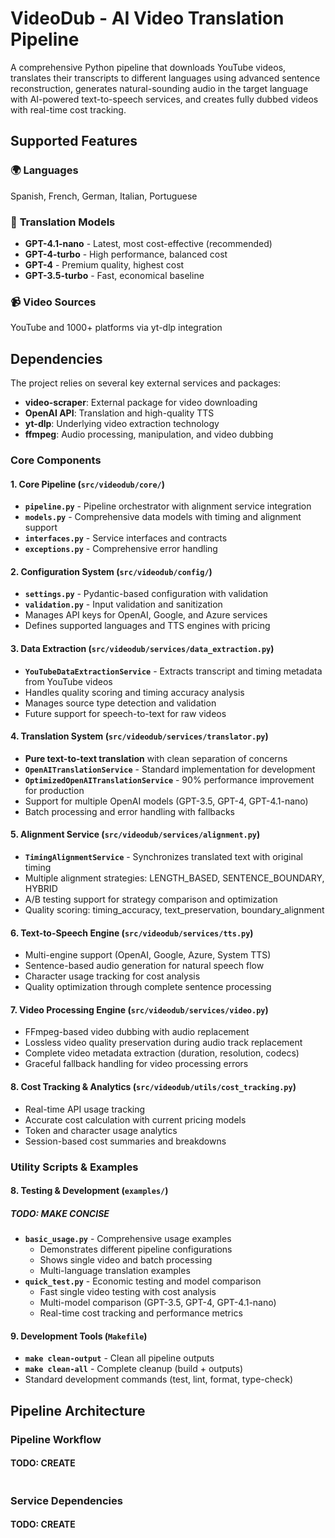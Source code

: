 # VideoDub - AI Video Translation Pipeline

A comprehensive Python pipeline that downloads YouTube videos, translates their transcripts to different languages using advanced sentence reconstruction, generates natural-sounding audio in the target language with AI-powered text-to-speech services, and creates fully dubbed videos with real-time cost tracking.
## Supported Features

### 🌍 **Languages**
Spanish, French, German, Italian, Portuguese

### 🤖 **Translation Models**
- **GPT-4.1-nano** - Latest, most cost-effective (recommended)
- **GPT-4-turbo** - High performance, balanced cost
- **GPT-4** - Premium quality, highest cost
- **GPT-3.5-turbo** - Fast, economical baseline

### 📹 **Video Sources**
YouTube and 1000+ platforms via yt-dlp integration

## Dependencies

The project relies on several key external services and packages:

- **video-scraper**: External package for video downloading
- **OpenAI API**: Translation and high-quality TTS
- **yt-dlp**: Underlying video extraction technology
- **ffmpeg**: Audio processing, manipulation, and video dubbing


### Core Components

#### 1. **Core Pipeline (`src/videodub/core/`)**
- **`pipeline.py`** - Pipeline orchestrator with alignment service integration
- **`models.py`** - Comprehensive data models with timing and alignment support
- **`interfaces.py`** - Service interfaces and contracts
- **`exceptions.py`** - Comprehensive error handling

#### 2. **Configuration System (`src/videodub/config/`)**
- **`settings.py`** - Pydantic-based configuration with validation
- **`validation.py`** - Input validation and sanitization
- Manages API keys for OpenAI, Google, and Azure services
- Defines supported languages and TTS engines with pricing

#### 3. **Data Extraction (`src/videodub/services/data_extraction.py`)**
- **`YouTubeDataExtractionService`** - Extracts transcript and timing metadata from YouTube videos
- Handles quality scoring and timing accuracy analysis
- Manages source type detection and validation
- Future support for speech-to-text for raw videos

#### 4. **Translation System (`src/videodub/services/translator.py`)**
- **Pure text-to-text translation** with clean separation of concerns
- **`OpenAITranslationService`** - Standard implementation for development
- **`OptimizedOpenAITranslationService`** - 90% performance improvement for production
- Support for multiple OpenAI models (GPT-3.5, GPT-4, GPT-4.1-nano)
- Batch processing and error handling with fallbacks

#### 5. **Alignment Service (`src/videodub/services/alignment.py`)**
- **`TimingAlignmentService`** - Synchronizes translated text with original timing
- Multiple alignment strategies: LENGTH_BASED, SENTENCE_BOUNDARY, HYBRID
- A/B testing support for strategy comparison and optimization
- Quality scoring: timing_accuracy, text_preservation, boundary_alignment

#### 6. **Text-to-Speech Engine (`src/videodub/services/tts.py`)**
- Multi-engine support (OpenAI, Google, Azure, System TTS)
- Sentence-based audio generation for natural speech flow
- Character usage tracking for cost analysis
- Quality optimization through complete sentence processing

#### 7. **Video Processing Engine (`src/videodub/services/video.py`)**
- FFmpeg-based video dubbing with audio replacement
- Lossless video quality preservation during audio track replacement
- Complete video metadata extraction (duration, resolution, codecs)
- Graceful fallback handling for video processing errors

#### 8. **Cost Tracking & Analytics (`src/videodub/utils/cost_tracking.py`)**
- Real-time API usage tracking
- Accurate cost calculation with current pricing models
- Token and character usage analytics
- Session-based cost summaries and breakdowns

### Utility Scripts & Examples

#### 8. **Testing & Development (`examples/`)**
##### TODO: MAKE CONCISE
- **`basic_usage.py`** - Comprehensive usage examples
  - Demonstrates different pipeline configurations
  - Shows single video and batch processing
  - Multi-language translation examples
- **`quick_test.py`** - Economic testing and model comparison
  - Fast single video testing with cost analysis
  - Multi-model comparison (GPT-3.5, GPT-4, GPT-4.1-nano)
  - Real-time cost tracking and performance metrics

#### 9. **Development Tools (`Makefile`)**
- **`make clean-output`** - Clean all pipeline outputs
- **`make clean-all`** - Complete cleanup (build + outputs)
- Standard development commands (test, lint, format, type-check)

## Pipeline Architecture

### Pipeline Workflow
#### TODO: CREATE
```mermaid
```

### Service Dependencies
#### TODO: CREATE
```mermaid
```

